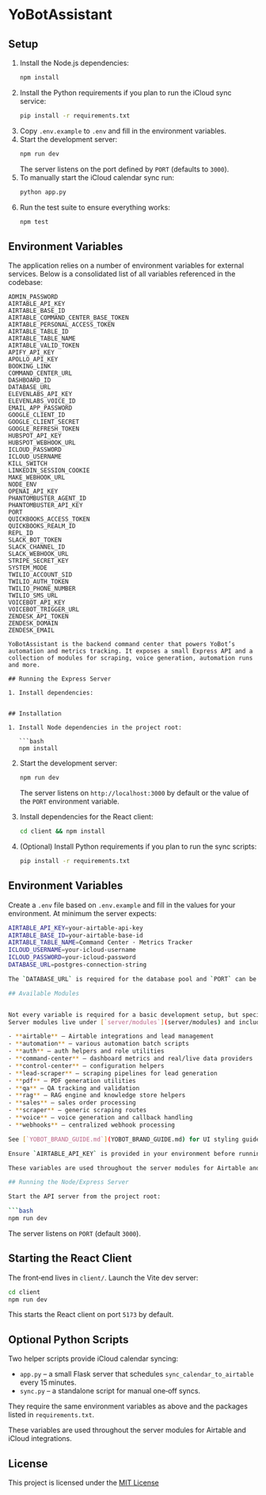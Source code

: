 # YoBotAssistant


## Setup

1. Install the Node.js dependencies:
   ```bash
   npm install
   ```
2. Install the Python requirements if you plan to run the iCloud sync service:
   ```bash
   pip install -r requirements.txt
   ```
3. Copy `.env.example` to `.env` and fill in the environment variables.
4. Start the development server:
   ```bash
   npm run dev
   ```
   The server listens on the port defined by `PORT` (defaults to `3000`).
5. To manually start the iCloud calendar sync run:
   ```bash
   python app.py
   ```
6. Run the test suite to ensure everything works:
   ```bash
   npm test
   ```

## Environment Variables

The application relies on a number of environment variables for external services. Below is a consolidated list of all variables referenced in the codebase:

```
ADMIN_PASSWORD
AIRTABLE_API_KEY
AIRTABLE_BASE_ID
AIRTABLE_COMMAND_CENTER_BASE_TOKEN
AIRTABLE_PERSONAL_ACCESS_TOKEN
AIRTABLE_TABLE_ID
AIRTABLE_TABLE_NAME
AIRTABLE_VALID_TOKEN
APIFY_API_KEY
APOLLO_API_KEY
BOOKING_LINK
COMMAND_CENTER_URL
DASHBOARD_ID
DATABASE_URL
ELEVENLABS_API_KEY
ELEVENLABS_VOICE_ID
EMAIL_APP_PASSWORD
GOOGLE_CLIENT_ID
GOOGLE_CLIENT_SECRET
GOOGLE_REFRESH_TOKEN
HUBSPOT_API_KEY
HUBSPOT_WEBHOOK_URL
ICLOUD_PASSWORD
ICLOUD_USERNAME
KILL_SWITCH
LINKEDIN_SESSION_COOKIE
MAKE_WEBHOOK_URL
NODE_ENV
OPENAI_API_KEY
PHANTOMBUSTER_AGENT_ID
PHANTOMBUSTER_API_KEY
PORT
QUICKBOOKS_ACCESS_TOKEN
QUICKBOOKS_REALM_ID
REPL_ID
SLACK_BOT_TOKEN
SLACK_CHANNEL_ID
SLACK_WEBHOOK_URL
STRIPE_SECRET_KEY
SYSTEM_MODE
TWILIO_ACCOUNT_SID
TWILIO_AUTH_TOKEN
TWILIO_PHONE_NUMBER
TWILIO_SMS_URL
VOICEBOT_API_KEY
VOICEBOT_TRIGGER_URL
ZENDESK_API_TOKEN
ZENDESK_DOMAIN
ZENDESK_EMAIL

YoBotAssistant is the backend command center that powers YoBot’s automation and metrics tracking. It exposes a small Express API and a collection of modules for scraping, voice generation, automation runs and more.

## Running the Express Server

1. Install dependencies:


## Installation

1. Install Node dependencies in the project root:

   ```bash
   npm install
   ```


2. Start the development server:

   ```bash
   npm run dev
   ```

   The server listens on `http://localhost:3000` by default or the value of the `PORT` environment variable.

2. Install dependencies for the React client:
   ```bash
   cd client && npm install
   ```

3. (Optional) Install Python requirements if you plan to run the sync scripts:
   ```bash
   pip install -r requirements.txt
   ```


## Environment Variables

Create a `.env` file based on `.env.example` and fill in the values for your environment. At minimum the server expects:

```bash
AIRTABLE_API_KEY=your-airtable-api-key
AIRTABLE_BASE_ID=your-airtable-base-id
AIRTABLE_TABLE_NAME=Command Center · Metrics Tracker
ICLOUD_USERNAME=your-icloud-username
ICLOUD_PASSWORD=your-icloud-password
DATABASE_URL=postgres-connection-string

The `DATABASE_URL` is required for the database pool and `PORT` can be set to change the listening port. Other environment variables such as `ELEVENLABS_API_KEY`, `SLACK_WEBHOOK_URL` or `TWILIO_*` enable additional integrations.

## Available Modules


Not every variable is required for a basic development setup, but specific features (voice automation, Slack integration, lead scraping, etc.) will require the related keys.
Server modules live under [`server/modules`](server/modules) and include:

- **airtable** – Airtable integrations and lead management
- **automation** – various automation batch scripts
- **auth** – auth helpers and role utilities
- **command-center** – dashboard metrics and real/live data providers
- **control-center** – configuration helpers
- **lead-scraper** – scraping pipelines for lead generation
- **pdf** – PDF generation utilities
- **qa** – QA tracking and validation
- **rag** – RAG engine and knowledge store helpers
- **sales** – sales order processing
- **scraper** – generic scraping routes
- **voice** – voice generation and callback handling
- **webhooks** – centralized webhook processing

See [`YOBOT_BRAND_GUIDE.md`](YOBOT_BRAND_GUIDE.md) for UI styling guidelines.

Ensure `AIRTABLE_API_KEY` is provided in your environment before running the server.

These variables are used throughout the server modules for Airtable and iCloud integrations.

## Running the Node/Express Server

Start the API server from the project root:

```bash
npm run dev
```

The server listens on `PORT` (default `3000`).

## Starting the React Client

The front‑end lives in `client/`. Launch the Vite dev server:

```bash
cd client
npm run dev
```

This starts the React client on port `5173` by default.

## Optional Python Scripts

Two helper scripts provide iCloud calendar syncing:

* `app.py` – a small Flask server that schedules `sync_calendar_to_airtable` every 15 minutes.
* `sync.py` – a standalone script for manual one‑off syncs.

They require the same environment variables as above and the packages listed in `requirements.txt`.

These variables are used throughout the server modules for Airtable and iCloud
integrations.


## License

This project is licensed under the [MIT License](LICENSE)

